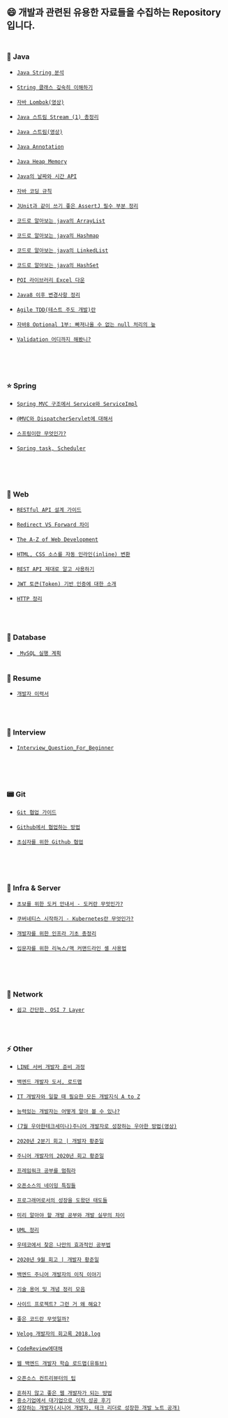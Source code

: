 ## :smile: 개발과 관련된 유용한 자료들을 수집하는 Repository 입니다.<br><br>


### :blue_book: Java
- [`Java String 분석`] <br><br>
- [`String 클래스 깊숙히 이해하기`] <br><br>
- [`자바 Lombok(영상)`] <br><br>
- [`Java 스트림 Stream (1) 총정리`] <br><br>
- [`Java 스트림(영상)`] <br><br>
- [`Java Annotation`] <br><br>
- [`Java Heap Memory`] <br><br>
- [`Java의 날짜와 시간 API`] <br><br>
- [`자바 코딩 규칙`] <br><br>
- [`JUnit과 같이 쓰기 좋은 AssertJ 필수 부분 정리`] <br><br>
- [`코드로 알아보는 java의 ArrayList`] <br><br>
- [`코드로 알아보는 java의 Hashmap`] <br><br>
- [`코드로 알아보는 java의 LinkedList`] <br><br>
- [`코드로 알아보는 java의 HashSet`] <br><br>
- [`POI 라이브러리 Excel 다운`] <br><br>
- [`Java8 이후 변경사항 정리`] <br><br>
- [`Agile TDD(테스트 주도 개발)란`] <br><br>
- [`자바8 Optional 1부: 빠져나올 수 없는 null 처리의 늪`] <br><br>
- [`Validation 어디까지 해봤니?`] <br><br>




<br><br>

### :star: Spring  
- [`Spring MVC 구조에서 Service와 ServiceImpl`] <br><br>
- [`@MVC와 DispatcherServlet에 대해서`] <br><br>
- [`스프링이란 무엇인가?`] <br><br>
- [`Spring task, Scheduler`] <br><br>

<br><br>


### :page_facing_up: Web
- [`RESTful API 설계 가이드`] <br><br>
- [`Redirect VS Forward 차이`] <br><br>
- [`The A-Z of Web Development`] <br><br>
- [`HTML, CSS 소스를 자동 인라인(inline) 변환`] <br><br>
- [`REST API 제대로 알고 사용하기`] <br><br>
- [`JWT 토큰(Token) 기반 인증에 대한 소개`] <br><br>
- [`HTTP 정리`](https://medium.com/@rlatla626/http-%EC%A0%95%EB%A6%AC-3958d2a82312) <br>



<br><br>


### 📰 Database
- [` MySQL 실행 계획`] <br><br>


### :pencil: Resume
 - [`개발자 이력서`]


<br><br>


### :two_men_holding_hands: Interview
 - [`Interview_Question_For_Beginner`]<br><br>


<br><br>

### :pager: Git  
 - [`Git 협업 가이드`]<br><br>
 - [`Github에서 협업하는 방법`]<br><br>
 - [`초심자를 위한 Github 협업`]<br><br>
 
 
<br><br>


### :whale: Infra & Server
 - [`초보를 위한 도커 안내서 - 도커란 무엇인가?`]<br><br>
 - [`쿠버네티스 시작하기 - Kubernetes란 무엇인가?`]<br><br>
 - [`개발자를 위한 인프라 기초 총정리`]<br><br>
 - [`입문자를 위한 리눅스/맥 커맨드라인 셸 사용법`]<br><br>



<br><br>


### :whale: Network
 - [`쉽고 간단한, OSI 7 Layer`]



<br><br>



### :zap: Other  
 - [`LINE 서버 개발자 준비 과정`]<br><br>
 - [`백엔드 개발자 도서, 로드맵`]<br><br>
 - [`IT 개발자와 일할 때 필요한 모든 개발지식 A to Z`]<br><br>
 - [`능력있는 개발자는 어떻게 알아 볼 수 있나?`]<br><br>
 - [`(7월 우아한테크세미나)주니어 개발자로 성장하는 우아한 방법(영상)`]<br><br>
 - [`2020년 2분기 회고 | 개발자 황준일`]<br><br>
 - [`주니어 개발자의 2020년 회고 황준일`]<br><br>
 - [`프레임워크 공부를 멈춰라`]<br><br>
 - [`오픈소스의 네이밍 특징들`]<br><br>
 - [`프로그래머로서의 성장을 도왔던 태도들`]<br><br>
 - [`미리 알아야 할 개발 공부와 개발 실무의 차이`]<br><br>
 - [`UML 정리`]<br><br>
 - [`우테코에서 찾은 나만의 효과적인 공부법`]<br><br>
 - [`2020년 9월 회고 | 개발자 황준일`]<br><br>
 - [`백엔드 주니어 개발자의 이직 이야기`]<br><br>
 - [`기술 용어 및 개념 정리 모음`]<br><br>
 - [`사이드 프로젝트? 그런 거 왜 해요?`]<br><br>
 - [`좋은 코드란 무엇일까?`]<br><br>
 - [`Velog 개발자의 회고록 2018.log`]<br><br>
 - [`CodeReview에대해`]<br><br>
 - [`웹 백엔드 개발자 학습 로드맵(유튜브)`]<br><br>
 - [`오픈소스 컨트리뷰터의 팁`]<br><br>
 - [`흔하지 않고 좋은 웹 개발자가 되는 방법`](https://joshua1988.github.io/web-development/translation/how-to-become-uncommonly-web-dev/) <br>
 - [`중소기업에서 대기업으로 이직 성공 후기`](https://lifeasy88.tistory.com/8?category=913969) <br>
 - [`성장하는 개발자(시니어 개발자, 테크 리더로 성장한 개발 노트 공개)`](https://www.youtube.com/watch?v=T7y6Hl0YZ14) <br>
 
 
<br><br>



[`Java String 분석`]: https://hyungjoon6876.github.io/jlog/2018/08/09/java-string.html

[`String 클래스 깊숙히 이해하기`]: https://creatordev.tistory.com/81

[`Spring MVC 구조에서 Service와 ServiceImpl`]: https://multifrontgarden.tistory.com/97

[`개발자 이력서`]: https://brunch.co.kr/@hee072794/132

[`LINE 서버 개발자 준비 과정`]: https://engineering.linecorp.com/ko/blog/things-i-prepared-to-be-a-line-server-developer/

[`백엔드 개발자 도서, 로드맵`]: https://okky.kr/article/718107

[`Interview_Question_For_Beginner`]: https://github.com/JaeYeopHan/Interview_Question_for_Beginner

[`IT 개발자와 일할 때 필요한 모든 개발지식 A to Z`]: https://www.grabbing.me/IT-A-to-Z-By-1e1fbc981b7c4c03ac44943085ac8304

[`자바 Lombok(영상)`]: https://www.youtube.com/watch?feature=youtu.be&v=JouPeMHj3Po&app=desktop

[`능력있는 개발자는 어떻게 알아 볼 수 있나?`]: https://docs.google.com/document/d/1_phA5XUszSmN7Ta-QHs4DxRz9_iu8YlhxpVjSGEbWcg/edit?fbclid=IwAR11LJ0Ano3YIq60Ek1tOn9NKSNipEqAMbwX5__mJ3r79h7qIysnaZuat8M

[`RESTful API 설계 가이드`]: https://sanghaklee.tistory.com/57

[`(7월 우아한테크세미나)주니어 개발자로 성장하는 우아한 방법(영상)`]: https://www.youtube.com/watch?v=Qtg5xe6B_vA&feature=youtu.be

[`Redirect VS Forward 차이`]: https://doublesprogramming.tistory.com/63

[`The A-Z of Web Development`]: https://dev.to/desoga/the-a-z-of-web-development-5ge6

[`2020년 2분기 회고 | 개발자 황준일`]: https://junilhwang.github.io/TIL/Review/2020-year/02-Second-Quarter/

[`프레임워크 공부를 멈춰라`]: https://medium.com/@jongyoungpark/%ED%94%84%EB%A0%88%EC%9E%84%EC%9B%8C%ED%81%AC-%EA%B3%B5%EB%B6%80%EB%A5%BC-%EB%A9%88%EC%B6%B0%EB%9D%BC-1afa37644474

[`오픈소스의 네이밍 특징들`]: https://brunch.co.kr/@goodvc78/12

[`프로그래머로서의 성장을 도왔던 태도들`]: https://ahnheejong.name/articles/becoming-better-programmer/

[`@MVC와 DispatcherServlet에 대해서`]: http://egloos.zum.com/springmvc/v/504151#type=comment&page=3

[`Java 스트림 Stream (1) 총정리`]: https://futurecreator.github.io/2018/08/26/java-8-streams/

[`Java 스트림(영상)`]: https://www.youtube.com/watch?v=mu9XfJofm8U&list=PLRIMoAKN8c6O8_VHOyBOhzBCeN7ShyJ27

[`스프링이란 무엇인가?`]: https://12bme.tistory.com/157

[`Java Annotation`]: http://www.nextree.co.kr/p5864/

[`Spring task, Scheduler`]: https://blog.outsider.ne.kr/1066

[`미리 알아야 할 개발 공부와 개발 실무의 차이`]: https://brunch.co.kr/@chickenmoim/13

[`UML 정리`]: http://www.nextree.co.kr/p6753/

[`Git 협업 가이드`]: https://velog.io/@jinuku/Git-%ED%98%91%EC%97%85-%EA%B0%80%EC%9D%B4%EB%93%9C

[`Java Heap Memory`]: https://m.blog.naver.com/PostView.nhn?blogId=pcmola&logNo=222074787428&proxyReferer=http:%2F%2Fm.facebook.com%2F

[`Github에서 협업하는 방법`]: https://velog.io/@cos/Github%EC%97%90%EC%84%9C-%ED%98%91%EC%97%85%ED%95%98%EB%8A%94-%EB%B0%A9%EB%B2%95

[`Java의 날짜와 시간 API`]: https://d2.naver.com/helloworld/645609

[`자바 코딩 규칙`]: https://myeonguni.tistory.com/1596

[`JUnit과 같이 쓰기 좋은 AssertJ 필수 부분 정리`]: https://pjh3749.tistory.com/241

[`코드로 알아보는 java의 ArrayList`]: https://sabarada.tistory.com/63

[`코드로 알아보는 java의 Hashmap`]: https://sabarada.tistory.com/57

[`우테코에서 찾은 나만의 효과적인 공부법`]: https://woowabros.github.io/techcourse/2020/06/24/techcourse-level2-retrospection.html

[`코드로 알아보는 java의 LinkedList`]: https://sabarada.tistory.com/64

[`코드로 알아보는 java의 HashSet`]: https://sabarada.tistory.com/65

[`HTML, CSS 소스를 자동 인라인(inline) 변환`]: https://www.myintervals.com/emogrifier.php

[`POI 라이브러리 Excel 다운`]: https://woowabros.github.io/experience/2020/10/08/excel-download.html

[`2020년 9월 회고 | 개발자 황준일`]: https://junilhwang.github.io/TIL/Review/2020-year/09-September/#%E1%84%80%E1%85%A9%E1%86%BC%E1%84%8C%E1%85%A5%E1%86%A8

[`백엔드 주니어 개발자의 이직 이야기`]: https://umanking.github.io/junior-career-log

[`기술 용어 및 개념 정리 모음`]: https://daddyprogrammer.org/post/2058/tech-terms-concept/

[`Java8 이후 변경사항 정리`]: https://okky.kr/article/802815

[`사이드 프로젝트? 그런 거 왜 해요?`]: https://brunch.co.kr/@designerlab/4

[`초보를 위한 도커 안내서 - 도커란 무엇인가?`]: https://subicura.com/2017/01/19/docker-guide-for-beginners-1.html

[`쿠버네티스 시작하기 - Kubernetes란 무엇인가?`]: https://subicura.com/2019/05/19/kubernetes-basic-1.html

[`좋은 코드란 무엇일까?`]: https://jbee.io/etc/what-is-good-code/?utm_source=gaerae.com&utm_campaign=%EA%B0%9C%EB%B0%9C%EC%9E%90%EC%8A%A4%EB%9F%BD%EB%8B%A4&utm_medium=social

[`Velog 개발자의 회고록 2018.log`]: https://velog.io/@velopert/2018.log

[`CodeReview에대해`]: https://youtu.be/FJNV_qoRRks

[`Agile TDD(테스트 주도 개발)란`]: https://gmlwjd9405.github.io/2018/06/03/agile-tdd.html

[`쉽고 간단한, OSI 7 Layer`]: https://okky.kr/article/830488

[`REST API 제대로 알고 사용하기`]: https://meetup.toast.com/posts/92

[`웹 백엔드 개발자 학습 로드맵(유튜브)`]: https://www.youtube.com/watch?v=ugP3iNPtf0w&t=982s&ab_channel=%EB%B0%95%EC%9E%AC%EC%84%B1

[`오픈소스 컨트리뷰터의 팁`]: https://dc7303.github.io/essay/2020/12/13/opensource-contribution/

[`초심자를 위한 Github 협업`]: https://milooy.wordpress.com/2017/06/21/working-together-with-github-tutorial/

[`JWT 토큰(Token) 기반 인증에 대한 소개`]: https://velopert.com/2350

[` MySQL 실행 계획`]: https://12bme.tistory.com/160

[`자바8 Optional 1부: 빠져나올 수 없는 null 처리의 늪`]: https://www.daleseo.com/java8-optional-before/

[`Validation 어디까지 해봤니?`]: https://meetup.toast.com/posts/223

[`주니어 개발자의 2020년 회고 황준일`]: https://junilhwang.github.io/TIL/Review/2020-year/end/#_5-%E1%84%85%E1%85%B5%E1%84%87%E1%85%B2%E1%84%8B%E1%85%A5-%E1%84%92%E1%85%AA%E1%86%AF%E1%84%83%E1%85%A9%E1%86%BC

[`개발자를 위한 인프라 기초 총정리`]: https://futurecreator.github.io/2018/11/09/it-infrastructure-basics/

[`입문자를 위한 리눅스/맥 커맨드라인 셸 사용법`]: https://www.44bits.io/ko/post/linux-and-mac-command-line-survival-guide-for-beginner
